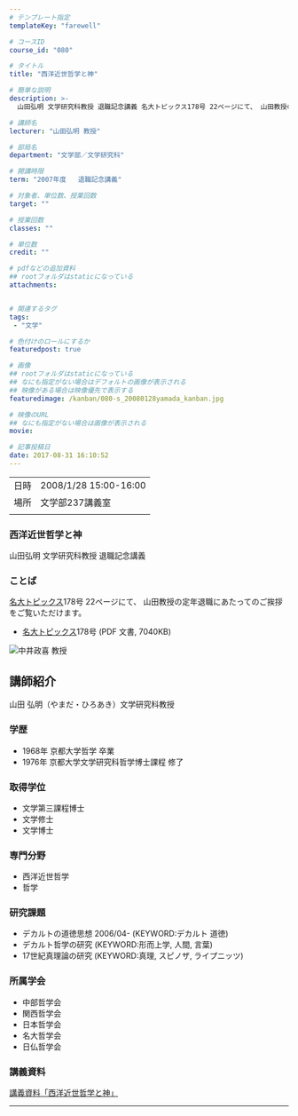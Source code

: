 ```yaml
---
# テンプレート指定
templateKey: "farewell"

# コースID
course_id: "080"

# タイトル
title: "西洋近世哲学と神"

# 簡単な説明
description: >-
  山田弘明 文学研究科教授 退職記念講義 名大トピックス178号 22ページにて、 山田教授の定年退職にあたってのご挨拶をご覧いただけます。   * 名大トピ ....

# 講師名
lecturer: "山田弘明 教授"

# 部局名
department: "文学部／文学研究科"

# 開講時限
term: "2007年度	退職記念講義"

# 対象者、単位数、授業回数
target: ""

# 授業回数
classes: ""

# 単位数
credit: ""

# pdfなどの追加資料
## rootフォルダはstaticになっている
attachments:


# 関連するタグ
tags:
 - "文学"

# 色付けのロールにするか
featuredpost: true

# 画像
## rootフォルダはstaticになっている
## なにも指定がない場合はデフォルトの画像が表示される
## 映像がある場合は映像優先で表示する
featuredimage: /kanban/080-s_20080128yamada_kanban.jpg

# 映像のURL
## なにも指定がない場合は画像が表示される
movie: 

# 記事投稿日
date: 2017-08-31 16:10:52
---
```


|   |   |
|---|---|
| 日時 | 2008/1/28  15:00-16:00 |
| 場所 | 文学部237講義室 |
|   |   |


### 西洋近世哲学と神

山田弘明 文学研究科教授 退職記念講義

### ことば

[名大トピックス](http://www.nagoya-u.ac.jp/about-nu/public-relations/publication/topics-archive.html)178号 22ページにて、 山田教授の定年退職にあたってのご挨拶をご覧いただけます。

* <a href="http://www.nagoya-u.ac.jp/about-nu/public-relations/publication/upload_images/no178.pdf" target="_blank">[名大トピックス](http://www.nagoya-u.ac.jp/about-nu/public-relations/publication/topics-archive.html)178号</a> (PDF 文書, 7040KB)



![中井政喜 教授](https://ocw.nagoya-u.jp/files/80/s_20080128yamada_kao.jpg) 
## 講師紹介

山田 弘明（やまだ・ひろあき）文学研究科教授

### 学歴

* 1968年 京都大学哲学 卒業
* 1976年 京都大学文学研究科哲学博士課程 修了

### 取得学位

* 文学第三課程博士
* 文学修士
* 文学博士

### 専門分野

* 西洋近世哲学
* 哲学

### 研究課題

* デカルトの道徳思想 2006/04- (KEYWORD:デカルト 道徳)
* デカルト哲学の研究 (KEYWORD:形而上学, 人間, 言葉)
* 17世紀真理論の研究 (KEYWORD:真理, スピノザ, ライプニッツ)

### 所属学会

* 中部哲学会
* 関西哲学会
* 日本哲学会
* 名大哲学会
* 日仏哲学会


### 講義資料

[講義資料「西洋近世哲学と神」](https://ocw.nagoya-u.jp/files/80/yamada_lect.pdf) 

-----